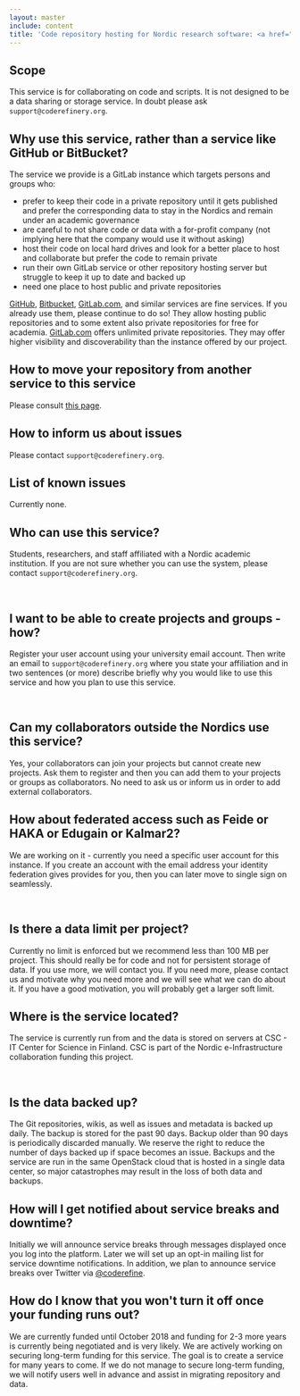 ```yaml
---
layout: master
include: content
title: 'Code repository hosting for Nordic research software: <a href="https://source.coderefinery.org">source.coderefinery.org</a>'
---
```


## Scope

This service is for collaborating on code and scripts. It is not designed to be a data sharing
or storage service. In doubt please ask `support@coderefinery.org`.


## Why use this service, rather than a service like GitHub or BitBucket?

The service we provide is a GitLab instance which targets persons and groups who:

- prefer to keep their code in a private repository until it gets published and prefer the corresponding data
  to stay in the Nordics and remain under an academic governance
- are careful to not share code or data with a for-profit company (not implying here that the company would use it without asking)
- host their code on local hard drives and look for a better place to host and collaborate but prefer the code to remain private
- run their own GitLab service or other repository hosting server but struggle to keep it up to date and backed up
- need one place to host public and private repositories

[GitHub](https://github.com), [Bitbucket](https://bitbucket.org),
[GitLab.com](https://gitlab.com), and similar services are fine services.
If you already use them, please continue to do so! They allow hosting public
repositories and to some extent also private repositories for free for
academia. [GitLab.com](https://gitlab.com) offers unlimited private
repositories. They may offer higher visibility and discoverability than the
instance offered by our project.


## How to move your repository from another service to this service

Please consult [this page](moving).


## How to inform us about issues

Please contact `support@coderefinery.org`.


## List of known issues

Currently none.


## Who can use this service?

Students, researchers, and staff affiliated with a Nordic academic institution.
If you are not sure whether you can use the system, please contact
`support@coderefinery.org`.

 
## I want to be able to create projects and groups - how?

Register your user account using your university email account. Then write an
email to `support@coderefinery.org` where you state your affiliation and in two
sentences (or more) describe briefly why you would like to use this service
and how you plan to use this service.

 
## Can my collaborators outside the Nordics use this service?

Yes, your collaborators can join your projects but cannot create new projects.
Ask them to register and then you can add them to your projects or groups as collaborators.
No need to ask us or inform us in order to add external collaborators.


## How about federated access such as Feide or HAKA or Edugain or Kalmar2?

We are working on it - currently you need a specific user account for this
instance. If you create an account with the email address your identity
federation gives provides for you, then you can later move to single sign on
seamlessly.

 
## Is there a data limit per project?

Currently no limit is enforced but we recommend less than 100 MB per project.
This should really be for code and not for persistent storage of data. If you
use more, we will contact you. If you need more, please contact us and motivate
why you need more and we will see what we can do about it. If you have a good
motivation, you will probably get a larger soft limit.


## Where is the service located?

The service is currently run from and the data is stored on servers at CSC - IT
Center for Science in Finland. CSC is part of the Nordic e-Infrastructure
collaboration funding this project.

 
## Is the data backed up?

The Git repositories, wikis, as well as issues and metadata is backed up daily.
The backup is stored for the past 90 days. Backup older than 90 days is
periodically discarded manually. We reserve the right to reduce the number of
days backed up if space becomes an issue. Backups and the service are run in
the same OpenStack cloud that is hosted in a single data center, so major
catastrophes may result in the loss of both data and backups.


## How will I get notified about service breaks and downtime?

Initially we will announce service breaks through messages displayed once you
log into the platform. Later we will set up an opt-in mailing list for service
downtime notifications. In addition, we plan to announce service breaks over
Twitter via
[@coderefine](https://twitter.com/coderefine).


## How do I know that you won't turn it off once your funding runs out?

We are currently funded until October 2018 and funding for 2-3 more years is
currently being negotiated and is very likely.  We are actively working on
securing long-term funding for this service.  The goal is to create a service
for many years to come.  If we do not manage to secure long-term funding, we
will notify users well in advance and assist in migrating repository and data.
